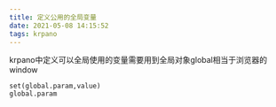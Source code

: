 ```yaml
---
title: 定义公用的全局变量
date: 2021-05-08 14:15:52
tags: krpano
---
```


krpano中定义可以全局使用的变量需要用到全局对象global相当于浏览器的window

```
set(global.param,value)
global.param
```


